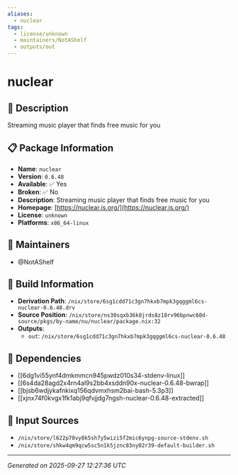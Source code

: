 ```yaml
---
aliases:
  - nuclear
tags:
  - license/unknown
  - maintainers/NotAShelf
  - outputs/out
---
```


# nuclear

## 📝 Description

Streaming music player that finds free music for you

## 📋 Package Information

- **Name**: `nuclear`
- **Version**: `0.6.48`
- **Available**: ✅ Yes
- **Broken**: ✅ No
- **Description**: Streaming music player that finds free music for you
- **Homepage**: [https://nuclear.js.org/](https://nuclear.js.org/)
- **License**: `unknown`
- **Platforms**: `x86_64-linux`
## 👥 Maintainers

- @NotAShelf


## 🔧 Build Information

- **Derivation Path**: `/nix/store/6sg1cdd71c3gn7hkxb7mpk3gqggml6cs-nuclear-0.6.48.drv`
- **Source Position**: `/nix/store/ns30sqxb36k8jrds8z18rv96bpnwc60d-source/pkgs/by-name/nu/nuclear/package.nix:32`
- **Outputs**:
  - `out`:  `/nix/store/6sg1cdd71c3gn7hkxb7mpk3gqggml6cs-nuclear-0.6.48`

## 🔗 Dependencies

- [[6dg1vi55ynf4dmkmmcn945pwdz010s34-stdenv-linux]]
- [[6s4da28agd2x4rn4al9s2bb4xsddn90x-nuclear-0.6.48-bwrap]]
- [[bjsb6wdjykafnkixq156qdvmxhsm2bai-bash-5.3p3]]
- [[xjnx74f0kvgx1fk1abj9qfvjjdg7ngsh-nuclear-0.6.48-extracted]]

## 📁 Input Sources

- `/nix/store/l622p70vy8k5sh7y5wizi5f2mic6ynpg-source-stdenv.sh`
- `/nix/store/shkw4qm9qcw5sc5n1k5jznc83ny02r39-default-builder.sh`

---
*Generated on 2025-09-27 12:27:36 UTC*

